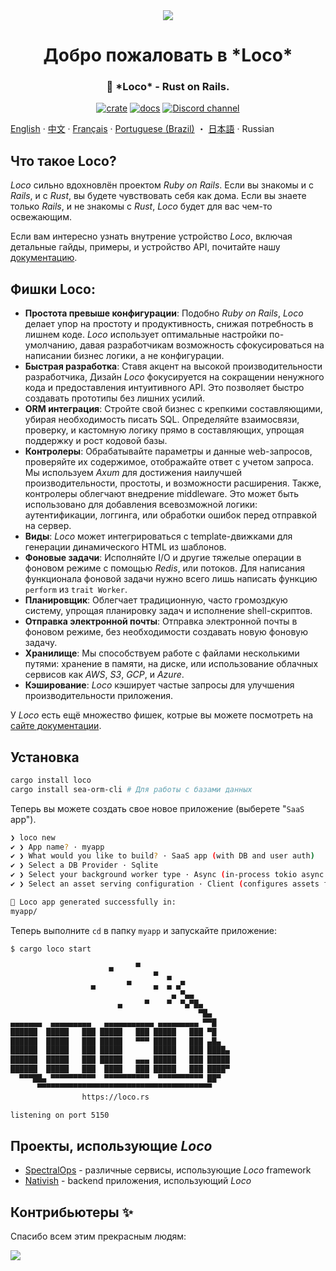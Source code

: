  <div align="center">

   <img src="https://github.com/loco-rs/loco/assets/83390/992d215a-3cd3-42ee-a1c7-de9fd25a5bac"/>

   <h1>Добро пожаловать в *Loco*</h1>

   <h3>
   <!-- <snip id="description" inject_from="yaml"> -->
🚂 *Loco* - Rust on Rails.
<!--</snip> -->
   </h3>

   [![crate](https://img.shields.io/crates/v/loco-rs.svg)](https://crates.io/crates/loco-rs)
   [![docs](https://docs.rs/loco-rs/badge.svg)](https://docs.rs/loco-rs)
   [![Discord channel](https://img.shields.io/badge/discord-Join-us)](https://discord.gg/fTvyBzwKS8)

 </div>

[English](./README.md) · [中文](./README-zh_CN.md) · [Français](./README.fr.md) · [Portuguese (Brazil)](./README-pt_BR.md) ・ [日本語](./README.ja.md) · Russian


## Что такое Loco?
*Loco* сильно вдохновлён проектом *Ruby on Rails*. Если вы знакомы и с *Rails*, и с *Rust*, вы будете чувствовать себя как дома. Если вы знаете только *Rails*, и не знакомы с *Rust*, *Loco* будет для вас чем-то освежающим.

Если вам интересно узнать внутрение устройство *Loco*, включая детальные гайды, примеры, и устройство API, почитайте нашу [документацию](https://loco.rs).


## Фишки Loco:

- **Простота превыше конфигурации**: Подобно *Ruby on Rails*, *Loco* делает упор на простоту и продуктивность, снижая потребность в лишнем коде. *Loco* использует оптимальные настройки по-умолчанию, давая разработчикам возможность сфокусироваться на написании бизнес логики, а не конфигурации.
- **Быстрая разработка**: Ставя акцент на высокой производительности разработчика, Дизайн *Loco* фокусируется на сокращении ненужного кода и предоставления интуитивного API. Это позволяет быстро создавать прототипы без лишних усилий.
- **ORM интеграция**: Стройте свой бизнес с крепкими составляющими, убирая необходимость писать SQL. Определяйте взаимосвязи, проверку, и кастомную логику прямо в составляющих, упрощая поддержку и рост кодовой базы.
- **Контролеры**: Обрабатывайте параметры и данные web-запросов, проверяйте их содержимое, отображайте ответ с учетом запроса. Мы используем *Axum* для достижения наилучшей производительности, простоты, и возможности расширения. Также, контролеры облегчают внедрение middleware. Это может быть использовано для добавления всевозможной логики: аутентификации, логгинга, или обработки ошибок перед отправкой на сервер.
- **Виды**: *Loco* может интегрироваться с template-движками для генерации динамического HTML из шаблонов.
- **Фоновые задачи**: Исполняйте I/O и другие тяжелые операции в фоновом режиме с помощью *Redis*, или потоков. Для написания функционала фоновой задачи нужно всего лишь написать функцию `perform` из `trait Worker`.
- **Планировщик**: Облегчает традиционную, часто громоздкую систему, упрощая планировку задач и исполнение shell-скриптов.
- **Отправка электронной почты**: Отправка электронной почты в фоновом режиме, без необходимости создавать новую фоновую задачу.
- **Хранилище**: Мы способствуем работе с файлами несколькими путями: хранение в памяти, на диске, или использование облачных сервисов как *AWS*, *S3*, *GCP*, и *Azure*.
- **Кэширование**: *Loco* кэширует частые запросы для улучшения производительности приложения.

У *Loco* есть ещё множество фишек, котрые вы можете посмотреть на [сайте документации](https://loco.rs/docs/getting-started/tour/).


## Установка
<!-- <snip id="quick-installation-command" inject_from="yaml" template="sh"> -->
```sh
cargo install loco
cargo install sea-orm-cli # Для работы с базами данных
```
<!-- </snip> -->

Теперь вы можете создать свое новое приложение (выберете "`SaaS` app").


<!-- <snip id="loco-cli-new-from-template" inject_from="yaml" template="sh"> -->
```sh
❯ loco new
✔ ❯ App name? · myapp
✔ ❯ What would you like to build? · SaaS app (with DB and user auth)
✔ ❯ Select a DB Provider · Sqlite
✔ ❯ Select your background worker type · Async (in-process tokio async tasks)
✔ ❯ Select an asset serving configuration · Client (configures assets for frontend serving)

🚂 Loco app generated successfully in:
myapp/
```
<!-- </snip> -->

Теперь выполните `cd` в папку `myapp` и запускайте приложение:
<!-- <snip id="starting-the-server-command-with-output" inject_from="yaml" template="sh"> -->
```sh
$ cargo loco start

                      ▄     ▀
                                ▀  ▄
                  ▄       ▀     ▄  ▄ ▄▀
                                    ▄ ▀▄▄
                        ▄     ▀    ▀  ▀▄▀█▄
                                          ▀█▄
▄▄▄▄▄▄▄  ▄▄▄▄▄▄▄▄▄   ▄▄▄▄▄▄▄▄▄▄▄ ▄▄▄▄▄▄▄▄▄ ▀▀█
██████  █████   ███ █████   ███ █████   ███ ▀█
██████  █████   ███ █████   ▀▀▀ █████   ███ ▄█▄
██████  █████   ███ █████       █████   ███ ████▄
██████  █████   ███ █████   ▄▄▄ █████   ███ █████
██████  █████   ███  ████   ███ █████   ███ ████▀
  ▀▀▀██▄ ▀▀▀▀▀▀▀▀▀▀  ▀▀▀▀▀▀▀▀▀▀  ▀▀▀▀▀▀▀▀▀▀ ██▀
      ▀▀▀▀▀▀▀▀▀▀▀▀▀▀▀▀▀▀▀▀▀▀▀▀▀▀▀▀▀▀▀▀▀▀▀▀▀▀▀
                https://loco.rs

listening on port 5150
```
<!-- </snip> -->

## Проекты, использующие *Loco*
+ [SpectralOps](https://spectralops.io) - различные сервисы, использующие *Loco*
  framework
+ [Nativish](https://nativi.sh) - backend приложения, использующий *Loco*

## Контрибьютеры ✨
Спасибо всем этим прекрасным людям:

<a href="https://github.com/loco-rs/loco/graphs/contributors">
  <img src="https://contrib.rocks/image?repo=loco-rs/loco" />
</a>
